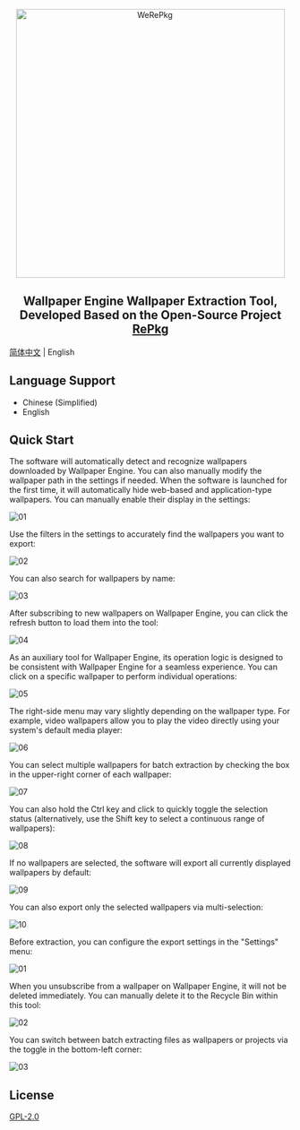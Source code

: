 <p align="center"><img alt="WeRePkg" src="docs/logo.png" width="480px"></p>

<div align="center"><h2>Wallpaper Engine Wallpaper Extraction Tool, Developed Based on the Open-Source Project <a href="https://github.com/notscuffed/repkg">RePkg</a></h2></div>

[简体中文](README.md) | English

## Language Support
* Chinese (Simplified)
* English

## Quick Start

The software will automatically detect and recognize wallpapers downloaded by Wallpaper Engine. You can also manually modify the wallpaper path in the settings if needed.
When the software is launched for the first time, it will automatically hide web-based and application-type wallpapers. You can manually enable their display in the settings:

![01](docs/01.gif)

Use the filters in the settings to accurately find the wallpapers you want to export:

![02](docs/02.gif)

You can also search for wallpapers by name:

![03](docs/03.gif)

After subscribing to new wallpapers on Wallpaper Engine, you can click the refresh button to load them into the tool:

![04](docs/04.gif)

As an auxiliary tool for Wallpaper Engine, its operation logic is designed to be consistent with Wallpaper Engine for a seamless experience.
You can click on a specific wallpaper to perform individual operations:

![05](docs/05.gif)

The right-side menu may vary slightly depending on the wallpaper type. For example, video wallpapers allow you to play the video directly using your system's default media player:

![06](docs/06.gif)

You can select multiple wallpapers for batch extraction by checking the box in the upper-right corner of each wallpaper:

![07](docs/07.gif)

You can also hold the Ctrl key and click to quickly toggle the selection status (alternatively, use the Shift key to select a continuous range of wallpapers):

![08](docs/08.gif)

If no wallpapers are selected, the software will export all currently displayed wallpapers by default:

![09](docs/09.gif)

You can also export only the selected wallpapers via multi-selection:

![10](docs/10.gif)

Before extraction, you can configure the export settings in the "Settings" menu:

![01](docs/01.png)

When you unsubscribe from a wallpaper on Wallpaper Engine, it will not be deleted immediately. You can manually delete it to the Recycle Bin within this tool:

![02](docs/02.jpg)

You can switch between batch extracting files as wallpapers or projects via the toggle in the bottom-left corner:

![03](docs/03.png)

## License

[GPL-2.0](LICENSE)